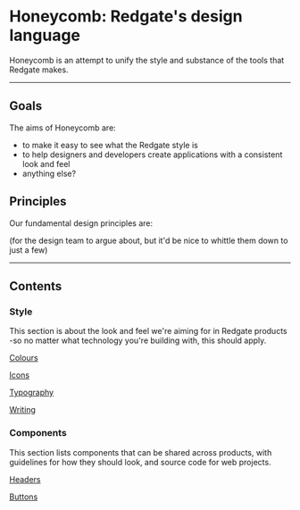 # Honeycomb: Redgate's design language

Honeycomb is an attempt to unify the style and substance of the tools that Redgate makes. 

---

## Goals

The aims of Honeycomb are:

* to make it easy to see what the Redgate style is
* to help designers and developers create applications with a consistent look and feel
* anything else?

## Principles

Our fundamental design principles are: 

(for the design team to argue about, but it'd be nice to whittle them down to just a few)

---

## Contents

### Style

This section is about the look and feel we're aiming for in Redgate products -so no matter what technology you're building with, this should apply.

[Colours](colours.html)

[Icons](icons.html)

[Typography](typography.html)

[Writing](writing.html)

### Components

This section lists components that can be shared across products, with guidelines for how they should look, and source code for web projects.

[Headers](headers.html)

[Buttons](buttons.html)